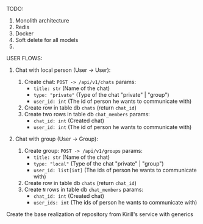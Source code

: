 TODO:
1) Monolith architecture
2) Redis
3) Docker
4) Soft delete for all models
5)

USER FLOWS:
1) Chat with local person (User -> User):
   1) Create chat: `POST -> /api/v1/chats`
    params:
        - `title: str` (Name of the chat)
        - `type: "private"` (Type of the chat "private" | "group")
        - `user_id: int` (The id of person he wants to communicate with)
   2) Create row in table db `chats` (return `chat_id`)
   3) Create two rows in table db `chat_members` params:
        - `chat_id: int` (Created chat)
        - `user_id: int` (The id of person he wants to communicate with)

2) Chat with group (User -> Group):
   1) Create group: `POST -> /api/v1/groups`
    params:
        - `title: str` (Name of the chat)
        - `type: "local"` (Type of the chat "private" | "group")
        - `user_id: list[int]` (The ids of person he wants to communicate with)
   2) Create row in table db `chats` (return `chat_id`)
   3) Create `N` rows in table db `chat_members` params:
        - `chat_id: int` (Created chat)
        - `user_ids: int` (The ids of person he wants to communicate with)

Create the base realization of repository from Kirill's service with generics
